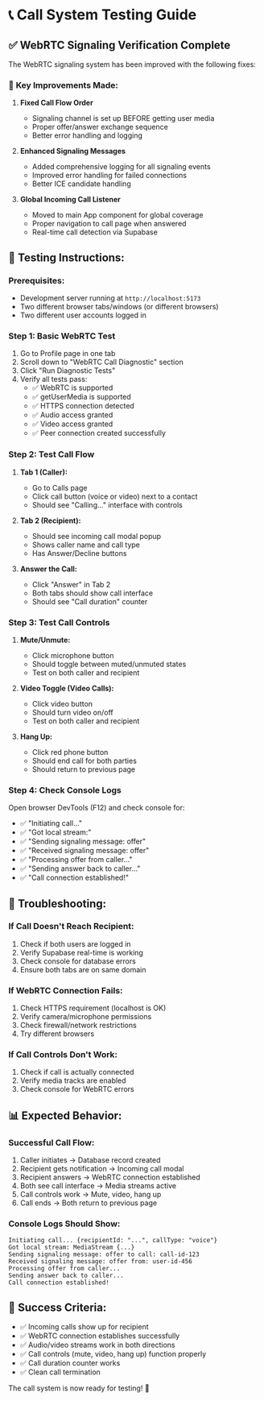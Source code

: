 # 📞 Call System Testing Guide

## ✅ WebRTC Signaling Verification Complete

The WebRTC signaling system has been improved with the following fixes:

### 🔧 **Key Improvements Made:**

1. **Fixed Call Flow Order**
   - Signaling channel is set up BEFORE getting user media
   - Proper offer/answer exchange sequence
   - Better error handling and logging

2. **Enhanced Signaling Messages**
   - Added comprehensive logging for all signaling events
   - Improved error handling for failed connections
   - Better ICE candidate handling

3. **Global Incoming Call Listener**
   - Moved to main App component for global coverage
   - Proper navigation to call page when answered
   - Real-time call detection via Supabase

## 🧪 **Testing Instructions:**

### **Prerequisites:**
- Development server running at `http://localhost:5173`
- Two different browser tabs/windows (or different browsers)
- Two different user accounts logged in

### **Step 1: Basic WebRTC Test**
1. Go to Profile page in one tab
2. Scroll down to "WebRTC Call Diagnostic" section
3. Click "Run Diagnostic Tests"
4. Verify all tests pass:
   - ✅ WebRTC is supported
   - ✅ getUserMedia is supported  
   - ✅ HTTPS connection detected
   - ✅ Audio access granted
   - ✅ Video access granted
   - ✅ Peer connection created successfully

### **Step 2: Test Call Flow**
1. **Tab 1 (Caller):**
   - Go to Calls page
   - Click call button (voice or video) next to a contact
   - Should see "Calling..." interface with controls

2. **Tab 2 (Recipient):**
   - Should see incoming call modal popup
   - Shows caller name and call type
   - Has Answer/Decline buttons

3. **Answer the Call:**
   - Click "Answer" in Tab 2
   - Both tabs should show call interface
   - Should see "Call duration" counter

### **Step 3: Test Call Controls**
1. **Mute/Unmute:**
   - Click microphone button
   - Should toggle between muted/unmuted states
   - Test on both caller and recipient

2. **Video Toggle (Video Calls):**
   - Click video button
   - Should turn video on/off
   - Test on both caller and recipient

3. **Hang Up:**
   - Click red phone button
   - Should end call for both parties
   - Should return to previous page

### **Step 4: Check Console Logs**
Open browser DevTools (F12) and check console for:
- ✅ "Initiating call..." 
- ✅ "Got local stream:"
- ✅ "Sending signaling message: offer"
- ✅ "Received signaling message: offer"
- ✅ "Processing offer from caller..."
- ✅ "Sending answer back to caller..."
- ✅ "Call connection established!"

## 🐛 **Troubleshooting:**

### **If Call Doesn't Reach Recipient:**
1. Check if both users are logged in
2. Verify Supabase real-time is working
3. Check console for database errors
4. Ensure both tabs are on same domain

### **If WebRTC Connection Fails:**
1. Check HTTPS requirement (localhost is OK)
2. Verify camera/microphone permissions
3. Check firewall/network restrictions
4. Try different browsers

### **If Call Controls Don't Work:**
1. Check if call is actually connected
2. Verify media tracks are enabled
3. Check console for WebRTC errors

## 📊 **Expected Behavior:**

### **Successful Call Flow:**
1. Caller initiates → Database record created
2. Recipient gets notification → Incoming call modal
3. Recipient answers → WebRTC connection established
4. Both see call interface → Media streams active
5. Call controls work → Mute, video, hang up
6. Call ends → Both return to previous page

### **Console Logs Should Show:**
```
Initiating call... {recipientId: "...", callType: "voice"}
Got local stream: MediaStream {...}
Sending signaling message: offer to call: call-id-123
Received signaling message: offer from: user-id-456
Processing offer from caller...
Sending answer back to caller...
Call connection established!
```

## 🎯 **Success Criteria:**
- ✅ Incoming calls show up for recipient
- ✅ WebRTC connection establishes successfully  
- ✅ Audio/video streams work in both directions
- ✅ Call controls (mute, video, hang up) function properly
- ✅ Call duration counter works
- ✅ Clean call termination

The call system is now ready for testing! 🚀
